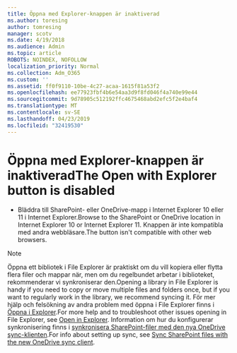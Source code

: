 ```yaml
---
title: Öppna med Explorer-knappen är inaktiverad
ms.author: toresing
author: tomresing
manager: scotv
ms.date: 4/19/2018
ms.audience: Admin
ms.topic: article
ROBOTS: NOINDEX, NOFOLLOW
localization_priority: Normal
ms.collection: Adm_O365
ms.custom: ''
ms.assetid: ff0f9110-10be-4c27-acaa-1615f81a53f2
ms.openlocfilehash: ee77923fbf4b6e54aa3d9f8fd046f4a740e99e44
ms.sourcegitcommit: 9d78905c512192ffc4675468abd2efc5f2e4baf4
ms.translationtype: MT
ms.contentlocale: sv-SE
ms.lasthandoff: 04/23/2019
ms.locfileid: "32419530"
---
```

# <a name="the-open-with-explorer-button-is-disabled"></a><span data-ttu-id="017b0-102">Öppna med Explorer-knappen är inaktiverad</span><span class="sxs-lookup"><span data-stu-id="017b0-102">The Open with Explorer button is disabled</span></span>

- <span data-ttu-id="017b0-103">Bläddra till SharePoint- eller OneDrive-mapp i Internet Explorer 10 eller 11 i Internet Explorer.</span><span class="sxs-lookup"><span data-stu-id="017b0-103">Browse to the SharePoint or OneDrive location in Internet Explorer 10 or Internet Explorer 11.</span></span> <span data-ttu-id="017b0-104">Knappen är inte kompatibla med andra webbläsare.</span><span class="sxs-lookup"><span data-stu-id="017b0-104">The button isn't compatible with other web browsers.</span></span>
    
> [!NOTE]
> <span data-ttu-id="017b0-105">Öppna ett bibliotek i File Explorer är praktiskt om du vill kopiera eller flytta flera filer och mappar när, men om du regelbundet arbetar i biblioteket, rekommenderar vi synkroniserar den.</span><span class="sxs-lookup"><span data-stu-id="017b0-105">Opening a library in File Explorer is handy if you need to copy or move multiple files and folders once, but if you want to regularly work in the library, we recommend syncing it.</span></span> <span data-ttu-id="017b0-106">För mer hjälp och felsökning av andra problem med öppna i File Explorer finns i [Öppna i Explorer](https://go.microsoft.com/fwlink/?linkid=871665).</span><span class="sxs-lookup"><span data-stu-id="017b0-106">For more help and to troubleshoot other issues opening in File Explorer, see [Open in Explorer](https://go.microsoft.com/fwlink/?linkid=871665).</span></span> <span data-ttu-id="017b0-107">Information om hur du konfigurerar synkronisering finns i [synkronisera SharePoint-filer med den nya OneDrive sync-klienten](https://go.microsoft.com/fwlink/?linkid=871666).</span><span class="sxs-lookup"><span data-stu-id="017b0-107">For info about setting up sync, see [Sync SharePoint files with the new OneDrive sync client](https://go.microsoft.com/fwlink/?linkid=871666).</span></span> 
  

